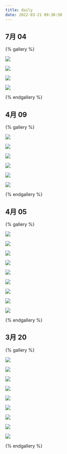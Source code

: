 ```yaml
---
title: daily
date: 2022-03-21 09:38:58
---
```


##   7月 04
{% gallery %}

![](https://yournotes.oss-cn-beijing.aliyuncs.com/gallery/%E6%97%A5%E5%B8%B8/20220702/IMG_0847.JPG)

![](https://yournotes.oss-cn-beijing.aliyuncs.com/gallery/%E6%97%A5%E5%B8%B8/20220702/IMG_0855_1.JPG)

![](https://yournotes.oss-cn-beijing.aliyuncs.com/gallery/%E6%97%A5%E5%B8%B8/20220702/IMG_0872_2.JPG)

![](https://yournotes.oss-cn-beijing.aliyuncs.com/gallery/%E6%97%A5%E5%B8%B8/20220702/IMG_0875_2.JPG)

{% endgallery %}

##   4月 09

{% gallery %}

![](https://yournotes.oss-cn-beijing.aliyuncs.com/gallery/%E6%97%A5%E5%B8%B8/20220409/IMG_0728.JPG)

![](https://yournotes.oss-cn-beijing.aliyuncs.com/gallery/%E6%97%A5%E5%B8%B8/20220409/IMG_0706.JPG)

![](https://yournotes.oss-cn-beijing.aliyuncs.com/gallery/%E6%97%A5%E5%B8%B8/20220409/IMG_0687.JPG)

![](https://yournotes.oss-cn-beijing.aliyuncs.com/gallery/%E6%97%A5%E5%B8%B8/20220409/IMG_0678.JPG)

![](https://yournotes.oss-cn-beijing.aliyuncs.com/gallery/%E6%97%A5%E5%B8%B8/20220409/IMG_0677.JPG)

![](https://yournotes.oss-cn-beijing.aliyuncs.com/gallery/%E6%97%A5%E5%B8%B8/20220409/IMG_0670.JPG)

{% endgallery %}

##   4月 05

{% gallery %}

![](https://yournotes.oss-cn-beijing.aliyuncs.com/gallery/%E6%97%A5%E5%B8%B8/20220405/IMG_0648.JPG)

![](https://yournotes.oss-cn-beijing.aliyuncs.com/gallery/%E6%97%A5%E5%B8%B8/20220405/IMG_0646.JPG)

![](https://yournotes.oss-cn-beijing.aliyuncs.com/gallery/%E6%97%A5%E5%B8%B8/20220405/IMG_0644.JPG)

![](https://yournotes.oss-cn-beijing.aliyuncs.com/gallery/%E6%97%A5%E5%B8%B8/20220405/IMG_0642.JPG)

![](https://yournotes.oss-cn-beijing.aliyuncs.com/gallery/%E6%97%A5%E5%B8%B8/20220405/IMG_0639.JPG)

![](https://yournotes.oss-cn-beijing.aliyuncs.com/gallery/%E6%97%A5%E5%B8%B8/20220405/IMG_0636.JPG)

![](https://yournotes.oss-cn-beijing.aliyuncs.com/gallery/%E6%97%A5%E5%B8%B8/20220405/IMG_0635.JPG)

![](https://yournotes.oss-cn-beijing.aliyuncs.com/gallery/%E6%97%A5%E5%B8%B8/20220405/IMG_0629.JPG)

![](https://yournotes.oss-cn-beijing.aliyuncs.com/gallery/%E6%97%A5%E5%B8%B8/20220405/IMG_0623.JPG)

{% endgallery %}

##   3月 20
{% gallery %}

![](https://yournotes.oss-cn-beijing.aliyuncs.com/gallery/%E6%97%A5%E5%B8%B8/20220320_fxrm1.jpg)

![](https://yournotes.oss-cn-beijing.aliyuncs.com/gallery/%E6%97%A5%E5%B8%B8/20220320_miao1.jpg)

![](https://yournotes.oss-cn-beijing.aliyuncs.com/gallery/%E6%97%A5%E5%B8%B8/20220320_miao2.jpg)

![](https://yournotes.oss-cn-beijing.aliyuncs.com/gallery/%E6%97%A5%E5%B8%B8/20220320_miao3.jpg)

![](https://yournotes.oss-cn-beijing.aliyuncs.com/gallery/%E6%97%A5%E5%B8%B8/20220320_xhgy1.jpg)

![](https://yournotes.oss-cn-beijing.aliyuncs.com/gallery/%E6%97%A5%E5%B8%B8/20220320_xhgy2.jpg)

![](https://yournotes.oss-cn-beijing.aliyuncs.com/gallery/%E6%97%A5%E5%B8%B8/20220320_xhgy3.jpg)

![](https://yournotes.oss-cn-beijing.aliyuncs.com/gallery/%E6%97%A5%E5%B8%B8/20220321_wc1.jpg)

![](https://yournotes.oss-cn-beijing.aliyuncs.com/gallery/%E6%97%A5%E5%B8%B8/20220322_wc1.jpg)

{% endgallery %}
